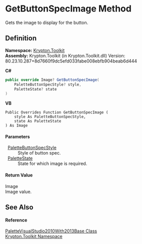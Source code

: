 # GetButtonSpecImage Method


Gets the image to display for the button.



## Definition
**Namespace:** <a href="79d2eac2-21f4-54ff-7552-b20c33c30600.md">Krypton.Toolkit</a>  
**Assembly:** Krypton.Toolkit (in Krypton.Toolkit.dll) Version: 80.23.10.287+8d7660f9dc5efd033fabe008ebfb904beab6d444

**C#**
``` C#
public override Image? GetButtonSpecImage(
	PaletteButtonSpecStyle? style,
	PaletteState? state
)
```
**VB**
``` VB
Public Overrides Function GetButtonSpecImage ( 
	style As PaletteButtonSpecStyle,
	state As PaletteState
) As Image
```



#### Parameters
<dl><dt>  <a href="83478590-f284-d2dc-1763-abdebf00e1cc.md">PaletteButtonSpecStyle</a></dt><dd>Style of button spec.</dd><dt>  <a href="93e626cd-00cf-240e-06c6-ab4d47e982ba.md">PaletteState</a></dt><dd>State for which image is required.</dd></dl>

#### Return Value
Image  
Image value.

## See Also


#### Reference
<a href="159616d9-8d40-f4f5-f9af-34648f671aaf.md">PaletteVisualStudio2010With2013Base Class</a>  
<a href="79d2eac2-21f4-54ff-7552-b20c33c30600.md">Krypton.Toolkit Namespace</a>  
